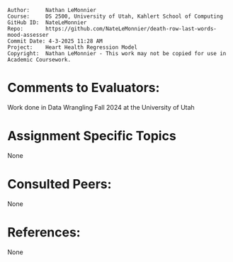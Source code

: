 
```
Author:     Nathan LeMonnier
Course:     DS 2500, University of Utah, Kahlert School of Computing
GitHub ID:  NateLeMonnier
Repo:       https://github.com/NateLeMonnier/death-row-last-words-mood-assesser 
Commit Date: 4-3-2025 11:28 AM
Project:    Heart Health Regression Model
Copyright:  Nathan LeMonnier - This work may not be copied for use in Academic Coursework.
```

# Comments to Evaluators:
Work done in Data Wrangling Fall 2024 at the University of Utah

# Assignment Specific Topics
None

# Consulted Peers:
None

# References:
None
